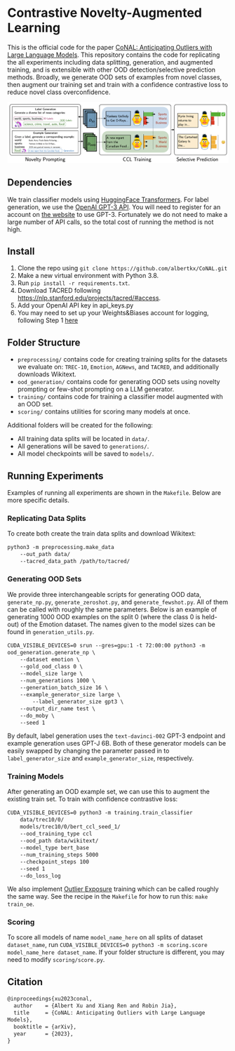 # Contrastive Novelty-Augmented Learning
This is the official code for the paper [CoNAL: Anticipating Outliers with Large Language Models](). This repository contains the code for replicating the all experiments including data splitting, generation, and augmented training, and is extensible with other OOD detection/selective prediction methods. Broadly, we generate OOD sets of examples from novel classes, then augment our training set and train with a confidence contrastive loss to reduce novel class overconfidence.

<p align="center">
  <img src="assets/np_pipeline.png" width="1000" title="Overview of CoNAL" alt="">
</p>

## Dependencies

We train classifier models using [HuggingFace Transformers](https://github.com/huggingface/transformers). For label generation, we use the [OpenAI GPT-3 API](https://beta.openai.com/docs/api-reference?lang=python). You will need to register for an account on [the website](https://beta.openai.com/) to use GPT-3. Fortunately we do not need to make a large number of API calls, so the total cost of running the method is not high.

## Install

1. Clone the repo using `git clone https://github.com/albertkx/CoNAL.git`
2. Make a new virtual environment with Python 3.8.
3. Run `pip install -r requirements.txt`.
4. Download TACRED following https://nlp.stanford.edu/projects/tacred/#access.
5. Add your OpenAI API key in api\_keys.py
6. You may need to set up your Weights&Biases account for logging, following Step 1 [here](https://docs.wandb.ai/quickstart)

## Folder Structure

- `preprocessing/` contains code for creating training splits for the datasets we evaluate on: `TREC-10`, `Emotion`, `AGNews`, and `TACRED`, and additionally downloads Wikitext.
- `ood_generation/` contains code for generating OOD sets using novelty prompting or few-shot prompting on a LLM generator.
- `training/` contains code for training a classifier model augmented with an OOD set.
- `scoring/` contains utilities for scoring many models at once.

Additional folders will be created for the following:
- All training data splits will be located in `data/`.
- All generations will be saved to `generations/`.
- All model checkpoints will be saved to `models/`.

## Running Experiments

Examples of running all experiments are shown in the `Makefile`. Below are more specific details.

### Replicating Data Splits

To create both create the train data splits and download Wikitext:

```
python3 -m preprocessing.make_data
	--out_path data/
	--tacred_data_path /path/to/tacred/
```

### Generating OOD Sets

We provide three interchangeable scripts for generating OOD data, `generate_np.py`, `generate_zeroshot.py`, and `generate_fewshot.py`. All of them can be called with roughly the same parameters. Below is an example of generating 1000 OOD examples on the split 0 (where the class 0 is held-out) of the Emotion dataset. The names given to the model sizes can be found in `generation_utils.py`. 

```
CUDA_VISIBLE_DEVICES=0 srun --gres=gpu:1 -t 72:00:00 python3 -m ood_generation.generate_np \
	--dataset emotion \
	--gold_ood_class 0 \
	--model_size large \
	--num_generations 1000 \
	--generation_batch_size 16 \
	--example_generator_size large \
        --label_generator_size gpt3 \
	--output_dir_name test \
	--do_moby \
	--seed 1
```

By default, label generation uses the `text-davinci-002` GPT-3 endpoint and example generation uses GPT-J 6B. Both of these generator models can be easily swapped by changing the parameter passed in to `label_generator_size` and `example_generator_size`, respectively.

### Training Models

After generating an OOD example set, we can use this to augment the existing train set. To train with confidence contrastive loss:

```
CUDA_VISIBLE_DEVICES=0 python3 -m training.train_classifier
	data/trec10/0/
	models/trec10/0/bert_ccl_seed_1/
	--ood_training_type ccl
	--ood_path data/wikitext/
	--model_type bert_base
	--num_training_steps 5000
	--checkpoint_steps 100
	--seed 1
	--do_loss_log
```

We also implement [Outlier Exposure](https://arxiv.org/abs/1812.04606) training which can be called roughly the same way. See the recipe in the `Makefile` for how to run this: `make train_oe`.

### Scoring

To score all models of name `model_name_here` on all splits of dataset `dataset_name`, run `CUDA_VISIBLE_DEVICES=0 python3 -m scoring.score model_name_here dataset_name`. If your folder structure is different, you may need to modify `scoring/score.py`.

## Citation

```
@inproceedings{xu2023conal,
  author    = {Albert Xu and Xiang Ren and Robin Jia},
  title     = {CoNAL: Anticipating Outliers with Large Language Models},
  booktitle = {arXiv},
  year      = {2023},
}
```
